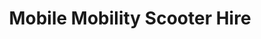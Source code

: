 ---
title: "Mobile Mobility Scooter Hire"
url: /great-yarmouth/mobile-mobility-scooter-hire/
shop: shop
---